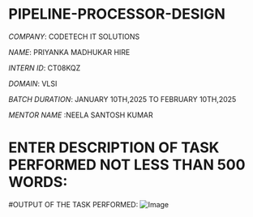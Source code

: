 # PIPELINE-PROCESSOR-DESIGN

*COMPANY*: CODETECH IT SOLUTIONS

*NAME*: PRIYANKA MADHUKAR HIRE

*INTERN ID*: CT08KQZ

*DOMAIN*: VLSI

*BATCH DURATION*: JANUARY 10TH,2025 TO FEBRUARY 10TH,2025

*MENTOR NAME* :NEELA SANTOSH KUMAR

# ENTER DESCRIPTION OF TASK PERFORMED NOT LESS THAN 500 WORDS:

#OUTPUT OF THE TASK PERFORMED:
![Image](https://github.com/user-attachments/assets/7fe8b6fa-2e00-4bde-b41b-729bb6b34d3b)
